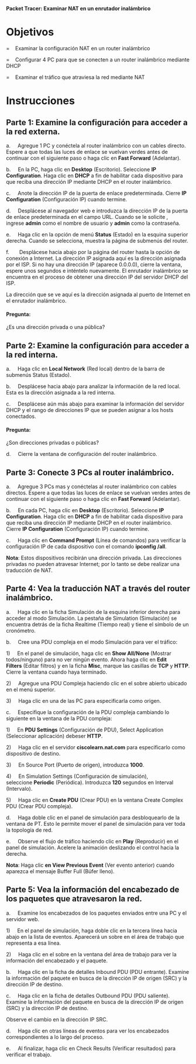 **Packet Tracer: Examinar NAT en un enrutador inalámbrico**

# Objetivos

=    Examinar la configuración NAT en un router inalámbrico

=    Configurar 4 PC para que se conecten a un router inalámbrico mediante DHCP

=    Examinar el tráfico que atraviesa la red mediante NAT

# Instrucciones

## Parte 1: Examine la configuración para acceder a la red externa.

a.     Agregue 1 PC y conéctela al router inalámbrico con un cables directo. Espere a que todas las luces de enlace se vuelvan verdes antes de continuar con el siguiente paso o haga clic en **Fast Forward** (Adelantar).

b.     En la PC, haga clic en **Desktop** (Escritorio). Seleccione **IP Configuration**. Haga clic en **DHCP** a fin de habilitar cada dispositivo para que reciba una dirección IP mediante DHCP en el router inalámbrico.

c.     Anote la dirección IP de la puerta de enlace predeterminada. Cierre **IP Configuration** (Configuración IP) cuando termine.

d.     Desplácese al navegador web e introduzca la dirección IP de la puerta de enlace predeterminada en el campo URL. Cuando se le solicite , ingrese **admin** como el nombre de usuario y **admin** como la contraseña.

e.     Haga clic en la opción de menú **Status** (Estado) en la esquina superior derecha. Cuando se selecciona, muestra la página de submenús del router.

f.       Desplácese hacia abajo por la página del router hasta la opción de conexión a Internet. La dirección IP asignada aquí es la dirección asignada por el ISP. Si no hay una dirección IP (aparece 0.0.0.0), cierre la ventana, espere unos segundos e inténtelo nuevamente. El enrutador inalámbrico se encuentra en el proceso de obtener una dirección IP del servidor DHCP del ISP.

La dirección que se ve aquí es la dirección asignada al puerto de Internet en el enrutador inalámbrico.

#### Pregunta:

¿Es una dirección privada o una pública?

## Parte 2: Examine la configuración para acceder a la red interna.

a.     Haga clic en **Local Network** (Red local) dentro de la barra de submenús Status (Estado).

b.     Desplácese hacia abajo para analizar la información de la red local. Esta es la dirección asignada a la red interna.

c.     Desplácese aún más abajo para examinar la información del servidor DHCP y el rango de direcciones IP que se pueden asignar a los hosts conectados.

#### Pregunta:

¿Son direcciones privadas o públicas?

d.     Cierre la ventana de configuración del router inalámbrico.

## Parte 3: Conecte 3 PCs al router inalámbrico.

a.     Agregue 3 PCs mas y conéctelas al router inalámbrico con cables directos. Espere a que todas las luces de enlace se vuelvan verdes antes de continuar con el siguiente paso o haga clic en **Fast Forward** (Adelantar).

b.     En cada PC, haga clic en **Desktop** (Escritorio). Seleccione **IP Configuration**. Haga clic en **DHCP** a fin de habilitar cada dispositivo para que reciba una dirección IP mediante DHCP en el router inalámbrico. Cierre **IP Configuration** (Configuración IP) cuando termine.

c.     Haga clic en **Command Prompt** (Línea de comandos) para verificar la configuración IP de cada dispositivo con el comando **ipconfig /all**.

**Nota**: Estos dispositivos recibirán una dirección privada. Las direcciones privadas no pueden atravesar Internet; por lo tanto se debe realizar una traducción de NAT.

## Parte 4: Vea la traducción NAT a través del router inalámbrico.

a.     Haga clic en la ficha Simulación de la esquina inferior derecha para acceder al modo Simulación. La pestaña de Simulation (Simulación) se encuentra detrás de la ficha Realtime (Tiempo real) y tiene el símbolo de un cronómetro.

b.     Cree una PDU compleja en el modo Simulación para ver el tráfico:

1)     En el panel de simulación, haga clic en **Show All/None** (Mostrar todos/ninguno) para no ver ningún evento. Ahora haga clic en **Edit Filters** (Editar filtros) y en la ficha **Misc**, marque las casillas de **TCP** y **HTTP**. Cierre la ventana cuando haya terminado.

2)     Agregue una PDU Compleja haciendo clic en el sobre abierto ubicado en el menú superior.

3)     Haga clic en una de las PC para especificarla como origen.

c.     Especifique la configuración de la PDU compleja cambiando lo siguiente en la ventana de la PDU compleja:

1)     En **PDU Settings** (Configuración de PDU), Select Application (Seleccionar aplicación) debeser **HTTP**.

2)     Haga clic en el servidor **ciscolearn.nat.com** para especificarlo como dispositivo de destino.

3)     En Source Port (Puerto de origen), introduzca **1000**.

4)     En Simulation Settings (Configuración de simulación), seleccione **Periodic** (Periódica). Introduzca **120** segundos en Interval (Intervalo).

5)     Haga clic en **Create PDU** (Crear PDU) en la ventana Create Complex PDU (Crear PDU compleja).

d.     Haga doble clic en el panel de simulación para desbloquearlo de la ventana de PT. Esto le permite mover el panel de simulación para ver toda la topología de red.

e.     Observe el flujo de tráfico haciendo clic en **Play** (Reproducir) en el panel de simulación. Acelere la animación deslizando el control hacia la derecha.

**Nota**: Haga clic **en View Previous Event** (Ver evento anterior) cuando aparezca el mensaje Buffer Full (Búfer lleno).

## Parte 5: Vea la información del encabezado de los paquetes que atravesaron la red.

a.     Examine los encabezados de los paquetes enviados entre una PC y el servidor web.

1)     En el panel de simulación, haga doble clic en la tercera línea hacia abajo en la lista de eventos. Aparecerá un sobre en el área de trabajo que representa a esa línea.

2)     Haga clic en el sobre en la ventana del área de trabajo para ver la información del encabezado y el paquete.

b.     Haga clic en la ficha de detalles Inbound PDU (PDU entrante). Examine la información del paquete en busca de la dirección IP de origen (SRC) y la dirección IP de destino.

c.     Haga clic en la ficha de detalles Outbound PDU (PDU saliente). Examine la información del paquete en busca de la dirección IP de origen (SRC) y la dirección IP de destino.

Observe el cambio en la dirección IP SRC.

d.     Haga clic en otras líneas de eventos para ver los encabezados correspondientes a lo largo del proceso.

e.     Al finalizar, haga clic en Check Results (Verificar resultados) para verificar el trabajo.
